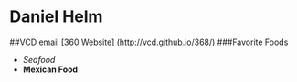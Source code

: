 # Daniel Helm
##VCD
[email](danny.helm@yahoo.com)
[360 Website] (http://vcd.github.io/368/)
###Favorite Foods
* _Seafood_
* **Mexican Food**